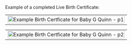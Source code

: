 Example of a completed Live Birth Certificate:
<table><tr><td><img src="birth-certificate-babyg-quinn-fhir-sample-data_Page_1.png" alt="Example Birth Certficate for Baby G Quinn - p1" width="100%" /></td></tr></table>
<table><tr><td><img src="birth-certificate-babyg-quinn-fhir-sample-data_Page_2.png" alt="Example Birth Certficate for Baby G Quinn - p2" width="100%" /></td></tr></table>